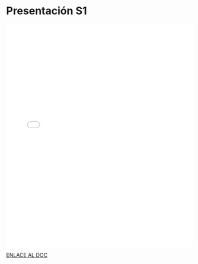 # Presentación S1

<MDXLayout>
  <embed src="/assets/files/02-Presentacion-S1-b9fe7215a7c5e0a3efe5bff35ac911d2.pdf" type="application/pdf" width="100%" height="600px" />
</MDXLayout>

[ENLACE AL DOC](../../static/PDFs/02-presentacion-S1.pdf)
